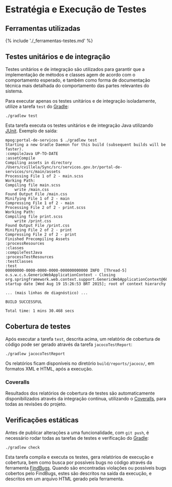 # Estratégia e Execução de Testes

## Ferramentas utilizadas

{% include './_ferramentas-testes.md' %}

## Testes unitários e de integração

Testes unitários e de integração são utilizados para garantir que a implementação de métodos e classes agem de acordo com o comportamento esperado, e também como forma de documentação técnica mais detalhada do comportamento das partes relevantes do sistema.

Para executar apenas os testes unitários e de integração isoladamente, utilize a tarefa `test` do [Gradle]:

```
./gradlew test
```

Esta tarefa executa os testes unitários e de integração Java utilizando [JUnit]. Exemplo de saída:

```
mpog:portal-de-servicos $ ./gradlew test
Starting a new Gradle Daemon for this build (subsequent builds will be faster).
:compileJava UP-TO-DATE
:assetCompile
Compiling assets in directory /Users/cvillela/Sync/src/servicos.gov.br/portal-de-servicos/src/main/assets
Processing File 1 of 2 - main.scss
Working Path: 
Compiling file main.scss
    write /main.css
Found Output File /main.css
Minifying File 1 of 2 - main
Compressing File 1 of 2 - main
Processing File 2 of 2 - print.scss
Working Path: 
Compiling file print.scss
    write /print.css
Found Output File /print.css
Minifying File 2 of 2 - print
Compressing File 2 of 2 - print
Finished Precompiling Assets
:processResources
:classes
:compileTestJava
:processTestResources
:testClasses
:test
00000000-0000-0000-0000-000000000000 INFO  [Thread-5] o.s.w.c.s.GenericWebApplicationContext - Closing org.springframework.web.context.support.GenericWebApplicationContext@60388907: startup date [Wed Aug 19 15:26:53 BRT 2015]; root of context hierarchy

... (mais linhas de diagnóstico) ...

BUILD SUCCESSFUL

Total time: 1 mins 30.468 secs
```

## Cobertura de testes

Após executar a tarefa `test`, descrita acima, um relatório de cobertura de código pode ser gerado através da tarefa `jacocoTestReport`:

```
./gradlew jacocoTestReport
```

Os relatórios ficam disponíveis no diretório `build/reports/jacoco/`, em formatos XML e HTML, após a execução.

### Coveralls

Resultados dos relatórios de cobertura de testes são automaticamente disponibilizados através da integração contínua, utilizando o [Coveralls], para todas as revisões do projeto.

## Verificações estáticas

Antes de publicar alterações a uma funcionalidade, com `git push`, é necessário rodar todas as tarefas de testes e verificação do [Gradle]:

```
./gradlew check
```

Esta tarefa compila e executa os testes, gera relatórios de execução e cobertura, bem como busca por possíveis bugs no código através da ferramenta [FindBugs]. Quando são encontradas violações ou possíveis bugs cobertos pelo FindBugs, estes são descritos na saída da execução, e descritos em um arquivo HTML gerado pela ferramenta. 

[Gradle]:http://www.gradle.org
[JUnit]:http://junit.org
[FindBugs]:http://findbugs.sourceforge.net
[Coveralls]:https://coveralls.io/github/servicosgovbr